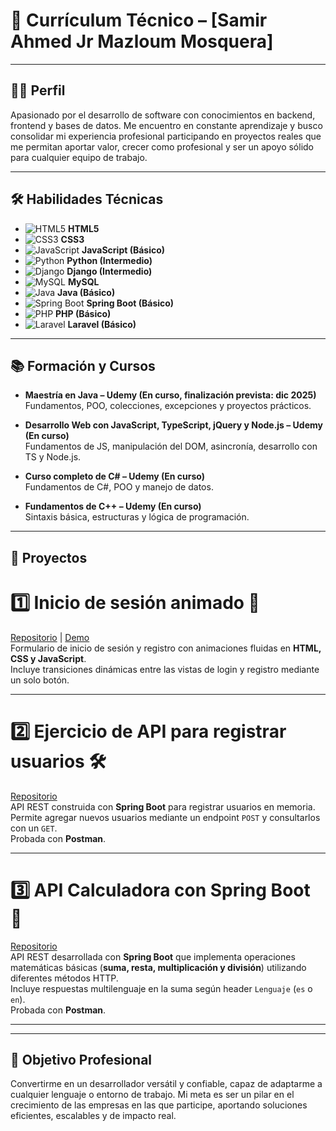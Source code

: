   # 📌 Currículum Técnico – [Samir Ahmed Jr Mazloum Mosquera]

---

## 👨‍💻 Perfil
Apasionado por el desarrollo de software con conocimientos en backend, frontend y bases de datos. Me encuentro en constante aprendizaje y busco consolidar mi experiencia profesional participando en proyectos reales que me permitan aportar valor, crecer como profesional y ser un apoyo sólido para cualquier equipo de trabajo.

---

## 🛠️ Habilidades Técnicas

- ![HTML5](https://img.shields.io/badge/HTML5-E34F26?logo=html5&logoColor=fff) **HTML5**  
- ![CSS3](https://img.shields.io/badge/CSS3-1572B6?logo=css3&logoColor=fff) **CSS3**  
- ![JavaScript](https://img.shields.io/badge/JavaScript-F7DF1E?logo=javascript&logoColor=000) **JavaScript (Básico)**  
- ![Python](https://img.shields.io/badge/Python-3776AB?logo=python&logoColor=fff) **Python (Intermedio)**  
- ![Django](https://img.shields.io/badge/Django-092E20?logo=django&logoColor=fff) **Django (Intermedio)**  
- ![MySQL](https://img.shields.io/badge/MySQL-4479A1?logo=mysql&logoColor=fff) **MySQL**  
- ![Java](https://img.shields.io/badge/Java-007396?logo=java&logoColor=fff) **Java (Básico)**  
- ![Spring Boot](https://img.shields.io/badge/Spring%20Boot-6DB33F?logo=springboot&logoColor=fff) **Spring Boot (Básico)**  
- ![PHP](https://img.shields.io/badge/PHP-777BB4?logo=php&logoColor=fff) **PHP (Básico)**  
- ![Laravel](https://img.shields.io/badge/Laravel-FF2D20?logo=laravel&logoColor=fff) **Laravel (Básico)**  

---

## 📚 Formación y Cursos

- **Maestría en Java – Udemy (En curso, finalización prevista: dic 2025)**  
  Fundamentos, POO, colecciones, excepciones y proyectos prácticos.  

- **Desarrollo Web con JavaScript, TypeScript, jQuery y Node.js – Udemy (En curso)**  
  Fundamentos de JS, manipulación del DOM, asincronía, desarrollo con TS y Node.js.  

- **Curso completo de C# – Udemy (En curso)**  
  Fundamentos de C#, POO y manejo de datos.  

- **Fundamentos de C++ – Udemy (En curso)**  
  Sintaxis básica, estructuras y lógica de programación.

---

## 📂 Proyectos

# 1️⃣ Inicio de sesión animado 🚀
[Repositorio](https://github.com/sami0047g/inicio-sesion-animado) | [Demo](https://sami0047g.github.io/inicio-sesion-animado/)  
Formulario de inicio de sesión y registro con animaciones fluidas en **HTML, CSS y JavaScript**.  
Incluye transiciones dinámicas entre las vistas de login y registro mediante un solo botón.  

---

# 2️⃣ Ejercicio de API para registrar usuarios 🛠️
[Repositorio](https://github.com/sami0047g/api-usuarios-springboot)  
API REST construida con **Spring Boot** para registrar usuarios en memoria.  
Permite agregar nuevos usuarios mediante un endpoint `POST` y consultarlos con un `GET`.  
Probada con **Postman**.  

---

# 3️⃣ API Calculadora con Spring Boot 🧮
[Repositorio](https://github.com/sami0047g/springboot-calculadora-api)  
API REST desarrollada con **Spring Boot** que implementa operaciones matemáticas básicas (**suma, resta, multiplicación y división**) utilizando diferentes métodos HTTP.  
Incluye respuestas multilenguaje en la suma según header `Lenguaje` (`es` o `en`).  
Probada con **Postman**.  

---



---

## 🎯 Objetivo Profesional
Convertirme en un desarrollador versátil y confiable, capaz de adaptarme a cualquier lenguaje o entorno de trabajo. Mi meta es ser un pilar en el crecimiento de las empresas en las que participe, aportando soluciones eficientes, escalables y de impacto real.  

